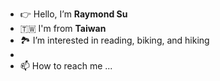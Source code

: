 - :point_right: Hello, I’m **Raymond Su**
- 🇹🇼 I'm from **Taiwan**
- :national_park: I’m interested in reading, biking, and hiking
- 
- 📫 How to reach me ...

<!---
yc518-su/yc518-su is a ✨ special ✨ repository because its `README.md` (this file) appears on your GitHub profile.
You can click the Preview link to take a look at your changes.
--->
